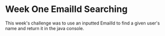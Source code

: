# Week One EmailId Searching
 This week's challenge was to use an inputted EmailId to find a given user's name and return it in the java console.